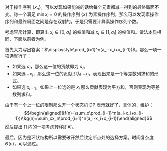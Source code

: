 对于操作序列 $\{x_n\}$，可以发现如果能减的话给每个元素都减一得到的最终局面不变。称一个满足 $\min x_i=0$ 的操作序列 $\{x\}$ 为素操作序列，那么可以发现素操作序列和最终局面之间是存在双射的，于是只需要计算素操作序列个数。

考虑容斥计算，即算出 $x_i\in[0,a_i]$ 的权值和减 $x_i\in[1,a_i]$ 的权值和。做法本质相同，下面以前者为例。

首先大力写出答案：$\displaystyle\prod_{i=1}^n(a_i-x_i+x_{i-1})$。那么一项一项选就行了：
- 如果选 $a_i$，那么这一位的贡献即为 $a_i$。
- 如果选 $-x_i$，那么这一位的贡献即为 $-x_i$，表现出来是一个等差数列求和的形式。
- 如果选 $x_{i-1}$，如果上一位选的是 $x_i$ 那么贡献表现为平方和，否则表现为等差数列求和。

由于有一个上一位的限制那么开一个状态机 DP 表示就好了，具体的，维护：
$$\begin{aligned}&f(n)=\sum_x\prod_{i=1}^n(a_i-x_i+x_{i-1})\\&g(n)=\sum_xx_n\prod_{i=1}^n(a_i-x_i+x_{i-1})\end{aligned}$$
然后提出 $\prod$ 内的一项考虑转移即可。

最后，因为是环状结构所以需要破开然后钦定断点处的选择方案。时间复杂度 $\Theta(n)$，可以通过。